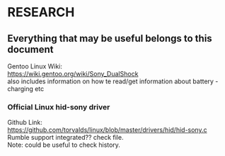 # RESEARCH
## Everything that may be useful belongs to this document

Gentoo Linux Wiki:  
https://wiki.gentoo.org/wiki/Sony_DualShock  
also includes information on how te read/get information about battery - charging etc





### Official Linux hid-sony driver  
Github Link:  
https://github.com/torvalds/linux/blob/master/drivers/hid/hid-sony.c  
Rumble support integrated?? check file.  
Note: could be useful to check history.
